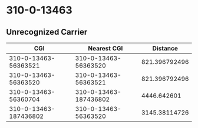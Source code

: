 # 310-0-13463
## Unrecognized Carrier


| CGI | Nearest CGI | Distance |
|-----|-------------|----------|
| 310-0-13463-56363521 | 310-0-13463-56363520 | 821.396792496 |
| 310-0-13463-56363520 | 310-0-13463-56363521 | 821.396792496 |
| 310-0-13463-56360704 | 310-0-13463-187436802 | 4446.642601 |
| 310-0-13463-187436802 | 310-0-13463-56363520 | 3145.38114726 |
